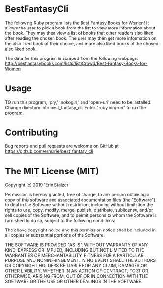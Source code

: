 # BestFantasyCli

The following Ruby program lists the Best Fantasy Books for Women! It allows the user to pick a book from the list to view more information about the book. They may then view a list of books that other readers also liked after reading the chosen book. The user may then get more information on the also liked book of their choice, and more also liked books of the chosen also liked book.

The data for this program is scraped from the following webpage: http://bestfantasybooks.com/lists/list/Crowd/Best-Fantasy-Books-for-Women

# Usage

TO run this program, 'pry,' 'nokogiri,' and 'open-uri' need to be installed. Change directory into best_fantasy_cli. Enter "ruby bin/run" to run the program.

# Contributing

Bug reports and pull requests are welcome on GitHub at https://github.com/ermarie/best_fantasy_cli

# The MIT License (MIT)

Copyright (c) 2019 'Erin Stalzer'

Permission is hereby granted, free of charge, to any person obtaining a copy
of this software and associated documentation files (the "Software"), to deal
in the Software without restriction, including without limitation the rights
to use, copy, modify, merge, publish, distribute, sublicense, and/or sell
copies of the Software, and to permit persons to whom the Software is
furnished to do so, subject to the following conditions:

The above copyright notice and this permission notice shall be included in
all copies or substantial portions of the Software.

THE SOFTWARE IS PROVIDED "AS IS", WITHOUT WARRANTY OF ANY KIND, EXPRESS OR
IMPLIED, INCLUDING BUT NOT LIMITED TO THE WARRANTIES OF MERCHANTABILITY,
FITNESS FOR A PARTICULAR PURPOSE AND NONINFRINGEMENT. IN NO EVENT SHALL THE
AUTHORS OR COPYRIGHT HOLDERS BE LIABLE FOR ANY CLAIM, DAMAGES OR OTHER
LIABILITY, WHETHER IN AN ACTION OF CONTRACT, TORT OR OTHERWISE, ARISING FROM,
OUT OF OR IN CONNECTION WITH THE SOFTWARE OR THE USE OR OTHER DEALINGS IN
THE SOFTWARE.